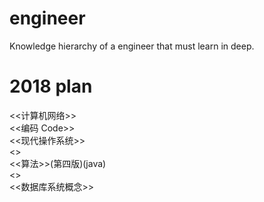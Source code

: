 # engineer
Knowledge hierarchy of a  engineer that must learn in deep.

# 2018 plan
<<计算机网络>>    
<<编码 Code>>    
<<现代操作系统>>    
<<effective go>>    
<<算法>>(第四版)(java)    
<<Docker>>    
<<数据库系统概念>>    